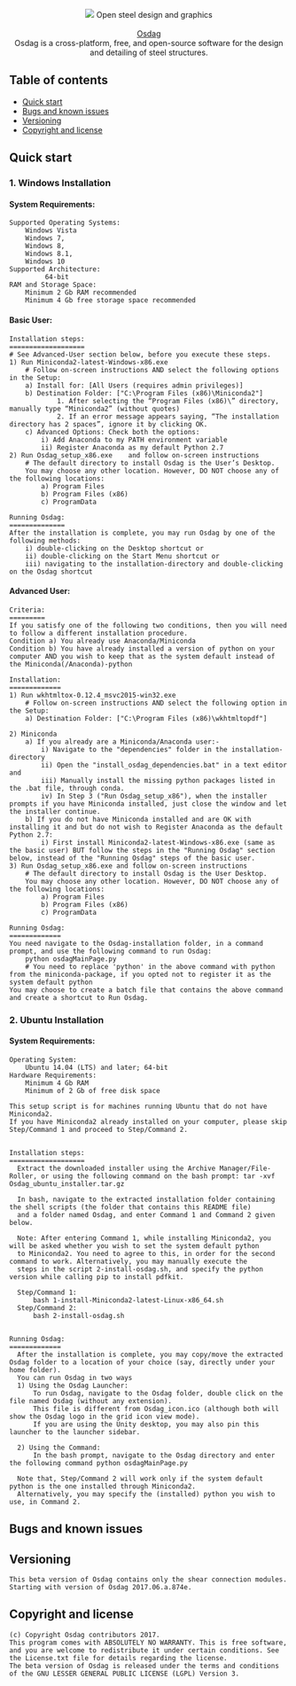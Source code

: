 <p align="center"> 
  <img src = "https://user-images.githubusercontent.com/19147922/27816506-9f15355a-60a9-11e7-98cc-585312264801.png">
  Open steel design and graphics <br><br>
  <a href="http://osdag.fossee.in/">Osdag</a><br>
  </font>
  Osdag is a cross-platform, free, and open-source software for the design and detailing of steel structures.

</p>

## Table of contents
* <a href="#quick-start">Quick start</a>
* <a href="#bugs">Bugs and known issues</a>
* <a href="#version">Versioning</a>
* <a href="#license">Copyright and license</a>

## <a id="user-content-quick-start" class="anchor" href="#quick-start" aria-hidden="true"></a> Quick start
### 1. Windows Installation

#### System Requirements:
    Supported Operating Systems:
        Windows Vista
        Windows 7,
        Windows 8,
        Windows 8.1,
        Windows 10
    Supported Architecture:
             64-bit
    RAM and Storage Space:
        Minimum 2 Gb RAM recommended
        Minimum 4 Gb free storage space recommended        
        

#### Basic User:
 
    Installation steps:
    ===================
    # See Advanced-User section below, before you execute these steps.
    1) Run Miniconda2-latest-Windows-x86.exe
        # Follow on-screen instructions AND select the following options in the Setup:
        a) Install for: [All Users (requires admin privileges)]
        b) Destination Folder: ["C:\Program Files (x86)\Miniconda2"]
				1. After selecting the “Program Files (x86)\” directory, manually type “Miniconda2” (without quotes)
				2. If an error message appears saying, “The installation directory has 2 spaces”, ignore it by clicking OK.
        c) Advanced Options: Check both the options:
            i) Add Anaconda to my PATH environment variable
            ii) Register Anaconda as my default Python 2.7            
    2) Run Osdag_setup_x86.exe    and follow on-screen instructions
        # The default directory to install Osdag is the User’s Desktop.  
        You may choose any other location. However, DO NOT choose any of the following locations:
            a) Program Files  
            b) Program Files (x86)
            c) ProgramData
    
    Running Osdag:
    ==============
    After the installation is complete, you may run Osdag by one of the following methods:
        i) double-clicking on the Desktop shortcut or
        ii) double-clicking on the Start Menu shortcut or
        iii) navigating to the installation-directory and double-clicking on the Osdag shortcut
    

#### Advanced User:

    Criteria:
    =========
    If you satisfy one of the following two conditions, then you will need to follow a different installation procedure.  
    Condition a) You already use Anaconda/Miniconda
    Condition b) You have already installed a version of python on your computer AND you wish to keep that as the system default instead of the Miniconda(/Anaconda)-python
    
    Installation:
    =============
    1) Run wkhtmltox-0.12.4_msvc2015-win32.exe
        # Follow on-screen instructions AND select the following option in the Setup:
        a) Destination Folder: ["C:\Program Files (x86)\wkhtmltopdf"]
        
    2) Miniconda
        a) If you already are a Miniconda/Anaconda user:-
            i) Navigate to the "dependencies" folder in the installation-directory
            ii) Open the "install_osdag_dependencies.bat" in a text editor and  
            iii) Manually install the missing python packages listed in the .bat file, through conda.            
            iv) In Step 3 ("Run Osdag_setup_x86"), when the installer prompts if you have Miniconda installed, just close the window and let the installer continue.
        b) If you do not have Miniconda installed and are OK with installing it and but do not wish to Register Anaconda as the default Python 2.7:
            i) First install Miniconda2-latest-Windows-x86.exe (same as the basic user) BUT follow the steps in the "Running Osdag" section below, instead of the "Running Osdag" steps of the basic user.
    3) Run Osdag_setup_x86.exe and follow on-screen instructions
        # The default directory to install Osdag is the User Desktop.  
        You may choose any other location. However, DO NOT choose any of the following locations:
            a) Program Files  
            b) Program Files (x86)
            c) ProgramData    
    
    Running Osdag:
    =============
    You need navigate to the Osdag-installation folder, in a command prompt, and use the following command to run Osdag:
        python osdagMainPage.py
        # You need to replace 'python' in the above command with python from the miniconda-package, if you opted not to register it as the system default python
    You may choose to create a batch file that contains the above command and create a shortcut to Run Osdag.

### 2. Ubuntu Installation

#### System Requirements:
    Operating System: 
        Ubuntu 14.04 (LTS) and later; 64-bit
    Hardware Requirements:
        Minimum 4 Gb RAM
        Minimum of 2 Gb of free disk space
 
    This setup script is for machines running Ubuntu that do not have Miniconda2.  
    If you have Miniconda2 already installed on your computer, please skip Step/Command 1 and proceed to Step/Command 2.
 

    Installation steps:
    ===================
      Extract the downloaded installer using the Archive Manager/File-Roller, or using the following command on the bash prompt: tar -xvf Osdag_ubuntu_installer.tar.gz

      In bash, navigate to the extracted installation folder containing the shell scripts (the folder that contains this README file) 
      and a folder named Osdag, and enter Command 1 and Command 2 given below.  

      Note: After entering Command 1, while installing Miniconda2, you will be asked whether you wish to set the system default python
      to Miniconda2. You need to agree to this, in order for the second command to work. Alternatively, you may manually execute the 
      steps in the script 2-install-osdag.sh, and specify the python version while calling pip to install pdfkit.

      Step/Command 1:
          bash 1-install-Miniconda2-latest-Linux-x86_64.sh
      Step/Command 2:
          bash 2-install-osdag.sh


    Running Osdag:
    =============
      After the installation is complete, you may copy/move the extracted Osdag folder to a location of your choice (say, directly under your home folder). 
      You can run Osdag in two ways
      1) Using the Osdag Launcher:
          To run Osdag, navigate to the Osdag folder, double click on the file named Osdag (without any extension). 
          This file is different from Osdag_icon.ico (although both will show the Osdag logo in the grid icon view mode).
          If you are using the Unity desktop, you may also pin this launcher to the launcher sidebar.

      2) Using the Command:
          In the bash prompt, navigate to the Osdag directory and enter the following command python osdagMainPage.py

      Note that, Step/Command 2 will work only if the system default python is the one installed through Miniconda2.
      Alternatively, you may specify the (installed) python you wish to use, in Command 2.


## <a id="user-content-bugs" class="anchor" href="#bugs" aria-hidden="true"></a> Bugs and known issues

## <a id="user-content-version" class="anchor" href="#version" aria-hidden="true"></a> Versioning
	This beta version of Osdag contains only the shear connection modules. Starting with version of Osdag 2017.06.a.874e.

## <a id="user-content-license" class="anchor" href="#license" aria-hidden="true"></a> Copyright and license
	(c) Copyright Osdag contributors 2017.
	This program comes with ABSOLUTELY NO WARRANTY. This is free software, and you are welcome to redistribute it under certain conditions. See the License.txt file for details regarding the license.
	The beta version of Osdag is released under the terms and conditions of the GNU LESSER GENERAL PUBLIC LICENSE (LGPL) Version 3.

